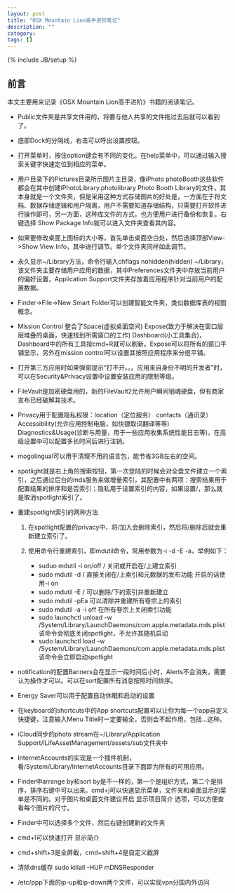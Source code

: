 ```yaml
---
layout: post
title: "OSX Mountain Lion高手进阶笔记"
description: ""
category: 
tags: []
---
```

{% include JB/setup %}

## 前言
本文主要用来记录《OSX Mountain Lion高手进阶》书籍的阅读笔记。

* Public文件夹是共享文件用的，将要与他人共享的文件拖过去后就可以看到了。

* 底部Dock的分隔线，右击可以呼出设置按钮。

* 打开菜单时，按住option键会有不同的变化。在help菜单中，可以通过输入搜索关键字快速定位到相应的菜单。

* 用户目录下的Pictures目录所示图片主目录，像iPhoto photoBooth这些软件都会在其中创建iPhotoLibrary.photolibrary Photo Booth Library的文件，其本身就是一个文件夹，但是采用这种方式存储图片的好处是，一方面在于将文档、数据存储逻辑和用户隔离，用户不需要知道存储结构，只需要打开软件进行操作即可，另一方面，这种库文件的方式，也方便用户进行备份和恢复。右键选择 Show Package Info就可以进入文件夹查看其内容。

* 如果要修改桌面上图标的大小等，首先单击桌面空白处，然后选择顶部View->Show View Info，其中进行调节。单个文件夹同样如此调节。

* 永久显示~/Library方法，命令行输入chflags nohidden(hidden) ~/Library，该文件夹主要存储用户应用的数据，其中Preferences文件夹中存放当前用户的偏好设置，Application Support文件夹存放着应用程序针对当前用户的配置数据。

* Finder->File->New Smart Folder可以创建智能文件夹，类似数据库表的视图概念。

* Mission Control 整合了Space(虚拟桌面空间) Expose(致力于解决在窗口层层堆叠的桌面，快速找到所需窗口的工作) Dashboard(小工具集合)，Dashboard中的所有工具按cmd+R就可以刷新。Expose可以将所有的窗口平铺显示，另外在mission control可以设置其按照应用程序来分组平铺。

* 打开第三方应用时如果弹窗提示“打不开。。。应用来自身份不明的开发者”时，可以在Security&Privacy设置中设置安装应用的限制等级。

* FileVault是加密硬盘用的，新的FileVault2允许用户瞬间销魂硬盘，但有商家宣布已经破解其技术。

* Privacy用于配置隐私权限：location（定位服务） contacts（通讯录） Accessibility(允许应用控制电脑，如快捷取词翻译等等) Diagnostics&Usage(诊断与用量，用于一些应用收集系统性能日志等)，在高级设置中可以配置多长时间后进行注销。

* mogolingual可以用于清理不用的语言包，能节省3GB左右的空间。

* spotlight就是右上角的搜索按钮，第一次登陆的时候会对全盘文件建立一个索引，之后通过后台的mds服务来做增量索引，其配置中有两项：搜索结果用于配置结果的排序和是否索引；隐私用于设置索引的内容，如果设置/，那么就是取消spotlight索引了。

* 重建spotlight索引的两种方法

   1. 在spotlight配置的privacy中，将/加入会删除索引，然后将/删除后就会重新建立索引了。
   2. 使用命令行重建索引，即mdutil命令，常用参数为-i -d -E -a，举例如下：
      
      * suduo mdutil -i on/off / 关闭或开启在/上建立索引
      * sudo mdutil -d / 直接关闭在/上索引和元数据的发布功能 开启的话使用-i on
      * sudo mdutil -E / 可以删除/下的索引并重新建立
      * sudo mdutil -pEa 可以清除并重建所有卷宗上的索引
      * sudo mdutil -a -i off 在所有卷宗上关闭索引功能
      * sudo launchctl unload -w /System/Library/LaunchDaemons/com.apple.metadata.mds.plist 该命令会彻底关闭spotlight，不允许其随机启动
      * sudo launchctl load -w /System/Library/LaunchDaemons/com.apple.metadata.mds.plist 该命令会立即启动spotlight

* notification的配置Banners会在显示一段时间后小时，Alerts不会消失，需要认为操作才可以。可以在sort配置所有消息按照时间排序。

* Energy Saver可以用于配置自动休眠和启动的设置

* 在keyboard的shortcuts中的App shortcuts配置可以让你为每一个app自定义快捷键，注意输入Menu Title时一定要输全，否则会不起作用，包括...这种。

* iCloud同步的photo stream在~/Library/Application Support/iLifeAssetManagement/assets/sub文件夹中

* InternetAccounts的实现是一个插件机制，看/System/Library/InternetAccounts目录下面即为所有的可用应用。

* Finder中arrange by和sort by是不一样的，第一个是组织方式，第二个是排序，排序右键中可以出来。cmd+j可以快速显示菜单，文件夹和桌面显示的菜单是不同的。对于图片和桌面文件建议开启 显示项目简介 选项，可以方便查看每个图片的尺寸。

* Finder中可以选择多个文件，然后右键创建新的文件夹

* cmd+I可以快速打开 显示简介 

* cmd+shift+3是全屏截，cmd+shift+4是自定义截屏

* 清除dns缓存 sudo killall -HUP mDNSResponder

* /etc/ppp下面的ip-up和ip-down两个文件，可以实现vpn分国内外访问
